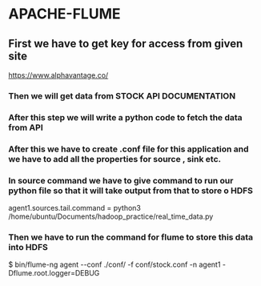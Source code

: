 # APACHE-FLUME

## First we have to get key for access from given site
 https://www.alphavantage.co/

### Then we will get data from STOCK API DOCUMENTATION

### After this step we will write a python code to fetch the data from API

### After this we have to create .conf file for this application and we have to add all the properties for source , sink etc.

### In source command we have to give command to run our python file so that it will take output from that to store o HDFS
agent1.sources.tail.command = python3 /home/ubuntu/Documents/hadoop_practice/real_time_data.py

### Then we have to run the command for flume to store this data into HDFS
$ bin/flume-ng agent --conf ./conf/ -f conf/stock.conf -n agent1 -Dflume.root.logger=DEBUG
